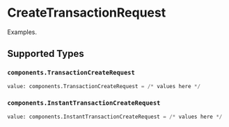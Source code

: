 # CreateTransactionRequest

Examples.


## Supported Types

### `components.TransactionCreateRequest`

```python
value: components.TransactionCreateRequest = /* values here */
```

### `components.InstantTransactionCreateRequest`

```python
value: components.InstantTransactionCreateRequest = /* values here */
```


